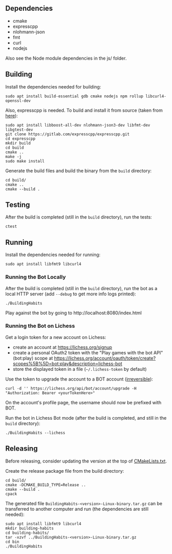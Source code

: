 

## Dependencies

- cmake
- expresscpp
- nlohmann-json
- fmt
- curl
- nodejs

Also see the Node module dependencies in the js/ folder.


## Building

Install the dependencies needed for building:

```
sudo apt install build-essential gdb cmake nodejs npm rollup libcurl4-openssl-dev
```

Also, expresscpp is needed. To build and install it from source (taken from
[here](https://github.com/expresscpp/expresscpp#installing-and-using-find_package)):

```
sudo apt install libboost-all-dev nlohmann-json3-dev libfmt-dev libgtest-dev
git clone https://gitlab.com/expresscpp/expresscpp.git
cd expresscpp
mkdir build
cd build
cmake ..
make -j
sudo make install
```

Generate the build files and build the binary from the `build` directory:

```
cd build/
cmake ..
cmake --build .
```

## Testing

After the build is completed (still in the `build` directory), run the tests:

```
ctest
```

## Running

Install the dependencies needed for running:

```
sudo apt install libfmt9 libcurl4
```

### Running the Bot Locally

After the build is completed (still in the `build` directory), run the bot
as a local HTTP server (add `--debug` to get more info logs printed):

```
./BuildingHabits
```

Play against the bot by going to http://localhost:8080/index.html

### Running the Bot on Lichess

Get a login token for a new account on Lichess:

* create an account at https://lichess.org/signup
* create a personal OAuth2 token with the "Play games with the bot API"
  (bot:play) scope at
  https://lichess.org/account/oauth/token/create?scopes%5B%5D=bot:play&description=lichess-bot
* store the displayed token in a file (`~/.lichess-token` by default)

Use the token to upgrade the account to a BOT account
([irreversible](https://lichess.org/api#operation/botAccountUpgrade)):

```
curl -d '' https://lichess.org/api/bot/account/upgrade -H "Authorization: Bearer <yourTokenHere>"
```

On the account's profile page, the username should now be prefixed with BOT.

Run the bot in Lichess Bot mode (after the build is completed, and still in
the `build` directory):

```
./BuildingHabits --lichess
```

## Releasing

Before releasing, consider updating the version at the top of
[CMakeLists.txt](CMakeLists.txt).

Create the release package file from the build directory:

```
cd build/
cmake -DCMAKE_BUILD_TYPE=Release ..
cmake --build .
cpack
```

The generated file `BuildingHabits-<version>-Linux-binary.tar.gz` can be
transferred to another computer and run (the dependencies are still needed):

```
sudo apt install libfmt9 libcurl4
mkdir building-habits
cd building-habits/
tar -xzvf ../BuildingHabits-<version>-Linux-binary.tar.gz
cd bin
./BuildingHabits
```
